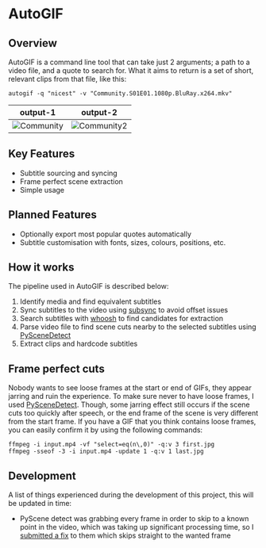 # AutoGIF
## Overview
AutoGIF is a command line tool that can take just 2 arguments; a path to a video file, and a quote to search for. What it aims to return is a set of short, relevant clips from that file, like this:

```
autogif -q "nicest" -v "Community.S01E01.1080p.BluRay.x264.mkv"
```

output-1 | output-2
:---:|:---:
![Community](https://media.giphy.com/media/TFaDvUr4O9pR9jKz4q/giphy.gif) | ![Community2](https://media.giphy.com/media/SwTwbjka5sLMpxsuAt/giphy.gif)

## Key Features
* Subtitle sourcing and syncing
* Frame perfect scene extraction
* Simple usage

## Planned Features
* Optionally export most popular quotes automatically
* Subtitle customisation with fonts, sizes, colours, positions, etc.

## How it works
The pipeline used in AutoGIF is described below:
1. Identify media and find equivalent subtitles
2. Sync subtitles to the video using [subsync](https://github.com/smacke/subsync) to avoid offset issues
3. Search subtitles with [whoosh](https://github.com/mchaput/whoosh) to find candidates for extraction
4. Parse video file to find scene cuts nearby to the selected subtitles using [PySceneDetect](https://github.com/Breakthrough/PySceneDetect)
5. Extract clips and hardcode subtitles

## Frame perfect cuts
Nobody wants to see loose frames at the start or end of GIFs, they appear jarring and ruin the experience. To make sure never to have loose frames, I used [PySceneDetect](https://github.com/Breakthrough/PySceneDetect). Though, some jarring effect still occurs if the scene cuts too quickly after speech, or the end frame of the scene is very different from the start frame. If you have a GIF that you think contains loose frames, you can easily confirm it by using the following commands:
```
ffmpeg -i input.mp4 -vf "select=eq(n\,0)" -q:v 3 first.jpg
ffmpeg -sseof -3 -i input.mp4 -update 1 -q:v 1 last.jpg
```

## Development
A list of things experienced during the development of this project, this will be updated in time:
* PyScene detect was grabbing every frame in order to skip to a known point in the video, which was taking up significant processing time, so I [submitted a fix](https://github.com/Breakthrough/PySceneDetect/pull/163) to them which skips straight to the wanted frame
